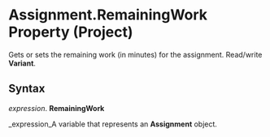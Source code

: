 
# Assignment.RemainingWork Property (Project)

Gets or sets the remaining work (in minutes) for the assignment. Read/write  **Variant**.


## Syntax

 _expression_. **RemainingWork**

 _expression_A variable that represents an  **Assignment** object.

